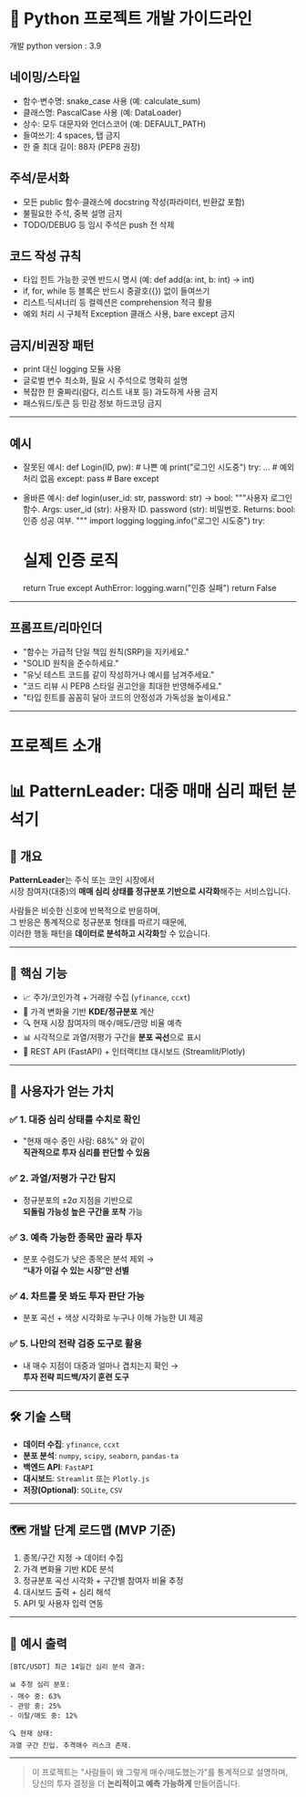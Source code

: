 # 🐍 Python 프로젝트 개발 가이드라인
개발 python version : 3.9

## 네이밍/스타일
- 함수·변수명: snake_case 사용 (예: calculate_sum)
- 클래스명: PascalCase 사용 (예: DataLoader)
- 상수: 모두 대문자와 언더스코어 (예: DEFAULT_PATH)
- 들여쓰기: 4 spaces, 탭 금지
- 한 줄 최대 길이: 88자 (PEP8 권장)

## 주석/문서화
- 모든 public 함수·클래스에 docstring 작성(파라미터, 반환값 포함)
- 불필요한 주석, 중복 설명 금지
- TODO/DEBUG 등 임시 주석은 push 전 삭제

## 코드 작성 규칙
- 타입 힌트 가능한 곳엔 반드시 명시 (예: def add(a: int, b: int) -> int)
- if, for, while 등 블록은 반드시 중괄호({}) 없이 들여쓰기
- 리스트·딕셔너리 등 컬렉션은 comprehension 적극 활용
- 예외 처리 시 구체적 Exception 클래스 사용, bare except 금지

## 금지/비권장 패턴
- print 대신 logging 모듈 사용
- 글로벌 변수 최소화, 필요 시 주석으로 명확히 설명
- 복잡한 한 줄짜리(람다, 리스트 내포 등) 과도하게 사용 금지
- 패스워드/토큰 등 민감 정보 하드코딩 금지

---

## 예시

- 잘못된 예시:
def Login(ID, pw): # 나쁜 예
print("로그인 시도중")
try:
... # 예외처리 없음
except:
pass # Bare except

- 올바른 예시:
def login(user_id: str, password: str) -> bool:
"""사용자 로그인 함수.
Args:
    user_id (str): 사용자 ID.
    password (str): 비밀번호.
Returns:
    bool: 인증 성공 여부.
"""
import logging
logging.info("로그인 시도중")
try:
    # 실제 인증 로직
    return True
except AuthError:
    logging.warn("인증 실패")
    return False

---

## 프롬프트/리마인더

- "함수는 가급적 단일 책임 원칙(SRP)을 지키세요."
- "SOLID 원칙을 준수하세요."
- "유닛 테스트 코드를 같이 작성하거나 예시를 남겨주세요."
- "코드 리뷰 시 PEP8 스타일 권고안을 최대한 반영해주세요."
- "타입 힌트를 꼼꼼히 달아 코드의 안정성과 가독성을 높이세요."

---

# 프로젝트 소개 
# 📊 PatternLeader: 대중 매매 심리 패턴 분석기

## 🧠 개요

**PatternLeader**는 주식 또는 코인 시장에서  
시장 참여자(대중)의 **매매 심리 상태를 정규분포 기반으로 시각화**해주는 서비스입니다.

사람들은 비슷한 신호에 반복적으로 반응하며,  
그 반응은 통계적으로 정규분포 형태를 따르기 때문에,  
이러한 행동 패턴을 **데이터로 분석하고 시각화**할 수 있습니다.

---

## 🔧 핵심 기능

- 📈 주가/코인가격 + 거래량 수집 (`yfinance`, `ccxt`)
- 🧮 가격 변화율 기반 **KDE/정규분포** 계산
- 🔍 현재 시장 참여자의 매수/매도/관망 비율 예측
- 📊 시각적으로 과열/저평가 구간을 **분포 곡선**으로 표시
- 🔄 REST API (FastAPI) + 인터랙티브 대시보드 (Streamlit/Plotly)

---

## 🎯 사용자가 얻는 가치

### ✅ 1. 대중 심리 상태를 수치로 확인
- "현재 매수 중인 사람: 68%" 와 같이  
  **직관적으로 투자 심리를 판단할 수 있음**

### ✅ 2. 과열/저평가 구간 탐지
- 정규분포의 ±2σ 지점을 기반으로  
  **되돌림 가능성 높은 구간을 포착** 가능

### ✅ 3. 예측 가능한 종목만 골라 투자
- 분포 수렴도가 낮은 종목은 분석 제외 →  
  **“내가 이길 수 있는 시장”만 선별**

### ✅ 4. 차트를 못 봐도 투자 판단 가능
- 분포 곡선 + 색상 시각화로 누구나 이해 가능한 UI 제공

### ✅ 5. 나만의 전략 검증 도구로 활용
- 내 매수 지점이 대중과 얼마나 겹치는지 확인 →  
  **투자 전략 피드백/자기 훈련 도구**

---

## 🛠 기술 스택

- **데이터 수집**: `yfinance`, `ccxt`
- **분포 분석**: `numpy`, `scipy`, `seaborn`, `pandas-ta`
- **백엔드 API**: `FastAPI`
- **대시보드**: `Streamlit` 또는 `Plotly.js`
- **저장(Optional)**: `SQLite`, `CSV`

---

## 🗺️ 개발 단계 로드맵 (MVP 기준)

1. 종목/구간 지정 → 데이터 수집
2. 가격 변화율 기반 KDE 분석
3. 정규분포 곡선 시각화 + 구간별 참여자 비율 추정
4. 대시보드 출력 + 심리 해석
5. API 및 사용자 입력 연동

---

## 💬 예시 출력

```
[BTC/USDT] 최근 14일간 심리 분석 결과:

📊 추정 심리 분포:
- 매수 중: 63%
- 관망 중: 25%
- 이탈/매도 중: 12%

🔍 현재 상태:
과열 구간 진입. 추격매수 리스크 존재.
```

---

> 이 프로젝트는 "사람들이 왜 그렇게 매수/매도했는가"를 통계적으로 설명하며,  
> 당신의 투자 결정을 더 **논리적이고 예측 가능하게** 만들어줍니다.
